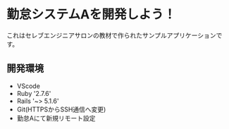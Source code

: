 # 勤怠システムAを開発しよう！

これはセレブエンジニアサロンの教材で作られたサンプルアプリケーションです。

## 開発環境

* VScode
* Ruby '2.7.6'
* Rails '~> 5.1.6'
* Git(HTTPSからSSH通信へ変更)
* 勤怠Aにて新規リモート設定
